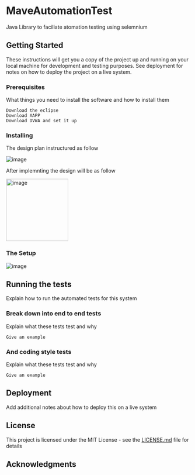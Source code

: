 # MaveAutomationTest

Java Library to faciliate atomation testing using selemnium

## Getting Started
These instructions will get you a copy of the project up and running on your local machine for development and testing purposes. See deployment for notes on how to deploy the project on a live system.

### Prerequisites
What things you need to install the software and how to install them

```
Download the eclipse 
Download XAPP
Download DVWA and set it up

```
### Installing


The design plan instructured as follow


![image](https://user-images.githubusercontent.com/130008342/231169914-3c11818c-aeb7-49f7-88ef-0461ff386c97.png)

After implemnting the design will be as follow


<img width="170" alt="image" src="https://user-images.githubusercontent.com/130008342/231172461-18dd4be5-c5a6-4e51-91df-c0478ee0bff8.png">

### The Setup

![image](https://user-images.githubusercontent.com/130008342/231166625-e8d3d5ee-179c-4a36-9994-acec7ebdbc7e.png)

## Running the tests

Explain how to run the automated tests for this system

### Break down into end to end tests

Explain what these tests test and why

```
Give an example
```

### And coding style tests

Explain what these tests test and why

```
Give an example
```

## Deployment

Add additional notes about how to deploy this on a live system


## License

This project is licensed under the MIT License - see the [LICENSE.md](LICENSE.md) file for details

## Acknowledgments

